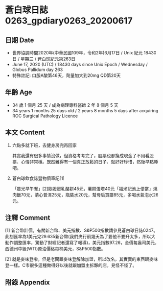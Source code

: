 [_metadata_:encoding]: - "utf-8"
[_metadata_:language]: - "zh-Hant-TW"
[_metadata_:fileformat]: - "markdown"
[_metadata_:MIME_type]: - "text/plain"
[_metadata_:markdown_version]: - "commonmark version 0.29"
[_metadata_:markdown_spec]: - "https://spec.commonmark.org/0.29/"

# 蒼白球日誌0263_gpdiary0263_20200617 #

## 日期 Date ##

* 世界協調時間2020年(中華民國109年，令和2年)6月17日 / Unix 紀元 18430 日 / 星期三 / 蒼白球紀元第263日
* June 17, 2020 (UTC) / 18430 days since Unix Epoch / Wednesday / Globus Pallidum day 263
* 特殊註記: 口服A酸第46天，劑量加大到20mg QD第20天

## 年齡 Age ##

* 34 歲 1 個月 25 天 / 成為病理專科醫師 2 年 8 個月 5 天
* 34 years 1 months 25 days old / 2 years 8 months 5 days after acquiring ROC Surgical Pathology Licence

## 本文 Content ##

1. 六點多就下班，去健身房完再回家

    其實我還有很多事情沒做，但資格考考完了，股票也都換成現金了不用看股票，心情非常穩。既然難得有一個真正放鬆的日子，就好好珍惜，然後早點睡吧。
   
2. 蒼白球飲食誌暨物價筆記[1]

    「晨光早午餐」[2]歐姆蛋乳酪餅45元，薯餅蛋塔40元「福米記池上便當」燒肉飯70元，清心普洱25元，瓶裝水20元，幫母后買譜85元，多喝水氣泡水26元。

## 注釋 Comment ##

[1] 新台幣計價。有關新台幣、美元指數、S&P500指數請參見蒼白球日誌0247。此刻匯率為1美元兌29.635新台幣(我們央行前幾天為了要他不要升太多，所以大動作調整匯率，驚動了財經記者還寫了報導)，美元指數97.26，金價每盎司美元，西德州中級(WTI)原油價格每桶美元，S&P500指數。

[2] 就是麥味登啦，但是老闆跟麥味登解除加盟，所以改名，其實賣的東西跟麥味登一樣。C市很多這種做得好以後就跟加盟主拆夥的店，見怪不怪了。

## 附錄 Appendix ##

